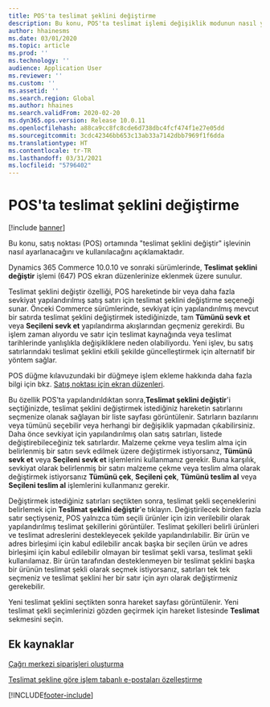 ```yaml
---
title: POS'ta teslimat şeklini değiştirme
description: Bu konu, POS'ta teslimat işlemi değişiklik modunun nasıl yapılandırıldığını ve kullanıldığını açıklamaktadır.
author: hhainesms
ms.date: 03/01/2020
ms.topic: article
ms.prod: ''
ms.technology: ''
audience: Application User
ms.reviewer: ''
ms.custom: ''
ms.assetid: ''
ms.search.region: Global
ms.author: hhaines
ms.search.validFrom: 2020-02-20
ms.dyn365.ops.version: Release 10.0.11
ms.openlocfilehash: a88ca9cc8fc8cde6d738dbc4fcf474f1e27e05dd
ms.sourcegitcommit: 3cdc42346bb653c13ab33a7142dbb7969f1f6dda
ms.translationtype: HT
ms.contentlocale: tr-TR
ms.lasthandoff: 03/31/2021
ms.locfileid: "5796402"
---
```

# <a name="change-mode-of-delivery-in-pos"></a>POS'ta teslimat şeklini değiştirme

[!include [banner](includes/banner.md)]

Bu konu, satış noktası (POS) ortamında "teslimat şeklini değiştir" işlevinin nasıl ayarlanacağını ve kullanılacağını açıklamaktadır. 

Dynamics 365 Commerce 10.0.10 ve sonraki sürümlerinde, **Teslimat şeklini değiştir** işlemi (647) POS ekran düzenlerinize eklenmek üzere sunulur.

Teslimat şeklini değiştir özelliği, POS hareketinde bir veya daha fazla sevkiyat yapılandırılmış satış satırı için teslimat şeklini değiştirme seçeneği sunar. Önceki Commerce sürümlerinde, sevkiyat için yapılandırılmış mevcut bir satırda teslimat şeklini değiştirmek istediğinizde, tam **Tümünü sevk et** veya **Seçileni sevk et** yapılandırma akışlarından geçmeniz gerekirdi. Bu işlem zaman alıyordu ve satır için teslimat kaynağında veya teslimat tarihlerinde yanlışlıkla değişikliklere neden olabiliyordu. Yeni işlev, bu satış satırlarındaki teslimat şeklini etkili şekilde güncelleştirmek için alternatif bir yöntem sağlar.

POS düğme kılavuzundaki bir düğmeye işlem ekleme hakkında daha fazla bilgi için bkz. [Satış noktası için ekran düzenleri](https://docs.microsoft.com/dynamics365/commerce/pos-screen-layouts).

Bu özellik POS'ta yapılandırıldıktan sonra,**Teslimat şeklini değiştir**'i seçtiğinizde, teslimat şeklini değiştirmek istediğiniz hareketin satırlarını seçmenize olanak sağlayan bir liste sayfası görüntülenir. Satırların bazılarını veya tümünü seçebilir veya herhangi bir değişiklik yapmadan çıkabilirsiniz. Daha önce sevkiyat için yapılandırılmış olan satış satırları, listede değiştirebileceğiniz tek satırlardır. Malzeme çekme veya teslim alma için belirlenmiş bir satırı sevk edilmek üzere değiştirmek istiyorsanız, **Tümünü sevk et** veya **Seçileni sevk et** işlemlerini kullanmanız gerekir. Buna karşılık, sevkiyat olarak belirlenmiş bir satırı malzeme çekme veya teslim alma olarak değiştirmek istiyorsanız **Tümünü çek**, **Seçileni çek**, **Tümünü teslim al** veya **Seçileni teslim al** işlemlerini kullanmanız gerekir.

Değiştirmek istediğiniz satırları seçtikten sonra, teslimat şekli seçeneklerini belirlemek için **Teslimat şeklini değiştir**'e tıklayın. Değiştirilecek birden fazla satır seçtiyseniz, POS yalnızca tüm seçili ürünler için izin verilebilir olarak yapılandırılmış teslimat şekillerini görüntüler. Teslimat şekilleri belirli ürünleri ve teslimat adreslerini destekleyecek şekilde yapılandırılabilir. Bir ürün ve adres birleşimi için kabul edilebilir ancak başka bir seçilen ürün ve adres birleşimi için kabul edilebilir olmayan bir teslimat şekli varsa, teslimat şekli kullanılamaz. Bir ürün tarafından desteklenmeyen bir teslimat şeklini başka bir ürünün teslimat şekli olarak seçmek istiyorsanız, satırları tek tek seçmeniz ve teslimat şeklini her bir satır için ayrı olarak değiştirmeniz gerekebilir.  

Yeni teslimat şeklini seçtikten sonra hareket sayfası görüntülenir. Yeni teslimat şekli seçimlerinizi gözden geçirmek için hareket listesinde **Teslimat** sekmesini seçin.

## <a name="additional-resources"></a>Ek kaynaklar

[Çağrı merkezi siparişleri oluşturma](tasks/create-call-center-orders.md)

[Teslimat şekline göre işlem tabanlı e-postaları özelleştirme](customize-email-delivery-mode.md)


[!INCLUDE[footer-include](../includes/footer-banner.md)]